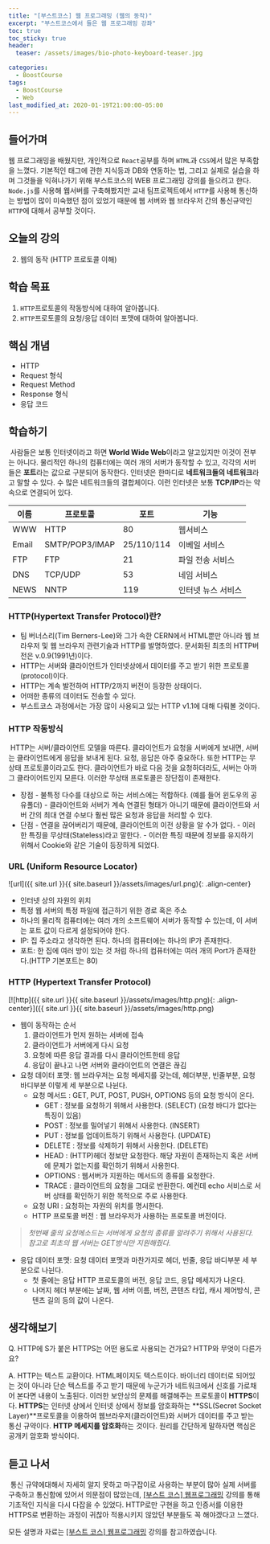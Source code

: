 ```yaml
---
title: "[부스트코스] 웹 프로그래밍 (웹의 동작)"
excerpt: "부스트코스에서 들은 웹 프로그래밍 강좌"
toc: true
toc_sticky: true
header:
  teaser: /assets/images/bio-photo-keyboard-teaser.jpg

categories:
  - BoostCourse
tags:
  - BoostCourse
  - Web
last_modified_at: 2020-01-19T21:00:00-05:00
---
```


## 들어가며

웹 프로그래밍을 배웠지만, 개인적으로 `React`공부를 하며 `HTML`과 `CSS`에서 많은 부족함을 느꼈다. 기본적인 태그에 관한 지식등과 DB와 연동하는 법, 그리고 실제로 실습을 하며 그것들을 익혀나가기 위해 부스트코스의 WEB 프로그래밍 강의를 들으려고 한다. `Node.js`를 사용해 웹서버를 구축해봤지만 교내 팀프로젝트에서 `HTTP`를 사용해 통신하는 방법이 많이 미숙했던 점이 있었기 때문에 웹 서버와 웹 브라우저 간의 통신규약인 `HTTP`에 대해서 공부할 것이다.

## 오늘의 강의

2. 웹의 동작 (HTTP 프로토콜 이해)

## 학습 목표

1.  `HTTP`프로토콜의 작동방식에 대하여 알아봅니다.
2.  `HTTP`프로토콜의 요청/응답 데이터 포맷에 대하여 알아봅니다.

## 핵심 개념

- HTTP
- Request 형식
- Request Method
- Response 형식
- 응답 코드

## 학습하기

​ 사람들은 보통 인터넷이라고 하면 **World Wide Web**이라고 알고있지만 이것이 전부는 아니다. 물리적인 하나의 컴퓨터에는 여러 개의 서버가 동작할 수 있고, 각각의 서버들은 **포트**라는 값으로 구분되어 동작한다. 인터넷은 한마디로 **네트워크들의 네트워크**라고 말할 수 있다. 수 많은 네트워크들의 결합체이다. 이런 인터넷은 보통 **TCP/IP**라는 약속으로 연결되어 있다.

| 이름  | 프로토콜       | 포트       | 기능               |
| ----- | -------------- | ---------- | ------------------ |
| WWW   | HTTP           | 80         | 웹서비스           |
| Email | SMTP/POP3/IMAP | 25/110/114 | 이베일 서비스      |
| FTP   | FTP            | 21         | 파일 전송 서비스   |
| DNS   | TCP/UDP        | 53         | 네임 서비스        |
| NEWS  | NNTP           | 119        | 인터넷 뉴스 서비스 |

### HTTP(Hypertext Transfer Protocol)란?

- 팀 버너스리(Tim Berners-Lee)와 그가 속한 CERN에서 HTML뿐만 아니라 웹 브라우저 및 웹 브라우저 관련기술과 HTTP를 발명하였다. 문서화된 최초의 HTTP버전은 v.0.9(1991년)이다.
- HTTP는 서버와 클라이언트가 인터넷상에서 데이터를 주고 받기 위한 프로토콜(protocol)이다.
- HTTP는 계속 발전하여 HTTP/2까지 버전이 등장한 상태이다.
- 어떠한 종류의 데이터도 전송할 수 있다.
- 부스트코스 과정에서는 가장 많이 사용되고 있는 HTTP v1.1에 대해 다뤄볼 것이다.

### HTTP 작동방식

​ HTTP는 서버/클라이언트 모델을 따른다. 클라이언트가 요청을 서버에게 보내면, 서버는 클라이언트에게 응답을 보내게 된다. 요청, 응답은 아주 중요하다. 또한 HTTP는 무상태 프로토콜이라고도 한다. 클라이언트가 바로 다음 것을 요청하더라도, 서버는 아까 그 클라이어트인지 모른다. 이러한 무상태 프로토콜은 장단점이 존재한다.

- 장점
  \- 불특정 다수를 대상으로 하는 서비스에는 적합하다. (예를 들어 윈도우의 공유폴더)
  \- 클라이언트와 서버가 계속 연결된 형태가 아니기 때문에 클라이언트와 서버 간의 최대 연결 수보다 훨씬 많은 요청과 응답을 처리할 수 있다.
- 단점
  \- 연결을 끊어버리기 때문에, 클라이언트의 이전 상황을 알 수가 없다.
  \- 이러한 특징을 무상태(Stateless)라고 말한다.
  \- 이러한 특징 때문에 정보를 유지하기 위해서 Cookie와 같은 기술이 등장하게 되었다.

### URL (Uniform Resource Locator)

![url]({{ site.url }}{{ site.baseurl }}/assets/images/url.png){: .align-center}

- 인터넷 상의 자원의 위치
- 특정 웹 서버의 특정 파일에 접근하기 위한 경로 혹은 주소
- 하나의 물리적 컴퓨터에는 여러 개의 소프트웨어 서버가 동작할 수 있는데, 이 서버는 포트 값이 다르게 설정되어야 한다.
- IP: 집 주소라고 생각하면 된다. 하나의 컴퓨터에는 하나의 IP가 존재한다.
- 포트: 한 집에 여러 방이 있는 것 처럼 하나의 컴퓨터에는 여러 개의 Port가 존재한다.(HTTP 기본포트는 80)

### HTTP (Hypertext Transfer Protocol)

[![http]({{ site.url }}{{ site.baseurl }}/assets/images/http.png){: .align-center}]({{ site.url }}{{ site.baseurl }}/assets/images/http.png)

- 웹이 동작하는 순서
  1.  클라이언트가 먼저 원하는 서버에 접속
  2.  클라이언트가 서버에게 다시 요청
  3.  요청에 따른 응답 결과를 다시 클라이언트한테 응답
  4.  응답이 끝나고 나면 서버와 클라이언트의 연결은 끊김
- 요청 데이터 포맷: 웹 브라우저는 요청 메세지를 갖는데, 헤더부분, 빈줄부분, 요청 바디부분 이렇게 세 부분으로 나뉜다.
  - 요청 메서드 : GET, PUT, POST, PUSH, OPTIONS 등의 요청 방식이 온다.
    - GET : 정보를 요청하기 위해서 사용한다. (SELECT) (요청 바디가 없다는 특징이 있음)
    - POST : 정보를 밀어넣기 위해서 사용한다. (INSERT)
    - PUT : 정보를 업데이트하기 위해서 사용한다. (UPDATE)
    - DELETE : 정보를 삭제하기 위해서 사용한다. (DELETE)
    - HEAD : (HTTP)헤더 정보만 요청한다. 해당 자원이 존재하는지 혹은 서버에 문제가 없는지를 확인하기 위해서 사용한다.
    - OPTIONS : 웹서버가 지원하는 메서드의 종류를 요청한다.
    - TRACE : 클라이언트의 요청을 그대로 반환한다. 예컨데 echo 서비스로 서버 상태를 확인하기 위한 목적으로 주로 사용한다.
  - 요청 URI : 요청하는 자원의 위치를 명시한다.
  - HTTP 프로토콜 버전 : 웹 브라우저가 사용하는 프로토콜 버전이다.

> _첫번째 줄의 요청메소드는 서버에게 요청의 종류를 알려주기 위해서 사용된다.
> 참고로 최초의 웹 서버는 GET방식만 지원해줬다._

- 응답 데이터 포맷: 요청 데이터 포맷과 마찬가지로 헤더, 빈줄, 응답 바디부분 세 부분으로 나뉜다.
  - 첫 줄에는 응답 HTTP 프로토콜의 버전, 응답 코드, 응답 메세지가 나온다.
  - 나머지 헤더 부분에는 날짜, 웹 서버 이름, 버전, 콘텐츠 타입, 캐시 제어방식, 콘텐츠 길의 등의 값이 나온다.

## 생각해보기

Q. HTTP에 S가 붙은 HTTPS는 어떤 용도로 사용되는 건가요? HTTP와 무엇이 다른가요?

A. HTTP는 텍스트 교환이다. HTML페이지도 텍스트이다. 바이너리 데이터로 되어있는 것이 아니라 단순 텍스트를 주고 받기 때문에 누군가가 네트워크에서 신호를 가로채어 본다면 내용이 노출된다. 이러한 보안상의 문제를 해결해주는 프로토콜이 **HTTPS**이다. **HTTPS**는 인터넷 상에서 인터넷 상에서 정보를 암호화하는 **SSL(Secret Socket Layer)**프로토콜을 이용하여 웹브라우저(클라이언트)와 서버가 데이터를 주고 받는 통신 규약이다. **HTTP 메세지를 암호화**하는 것이다. 원리를 간단하게 말하자면 핵심은 공개키 암호화 방식이다.

## 듣고 나서

​ 통신 규약에대해서 자세히 알지 못하고 마구잡이로 사용하는 부분이 많아 실제 서버를 구축하고 통신함에 있어서 의문점이 많았는데, [[부스트 코스] 웹프로그래밍](https://www.edwith.org/boostcourse-web/lecture/16661) 강의를 통해 기초적인 지식을 다시 다잡을 수 있었다. HTTP로만 구현을 하고 인증서를 이용한 HTTPS로 변환하는 과정이 귀찮아 적용시키지 않았던 부분들도 꼭 해야겠다고 느꼈다.

모든 설명과 자료는 [[부스트 코스] 웹프로그래밍](https://www.edwith.org/boostcourse-web/lecture/16661) 강의를 참고하였습니다.
